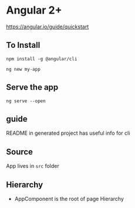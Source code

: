 # Angular 2+

https://angular.io/guide/quickstart

## To Install

`npm install -g @angular/cli`

`ng new my-app`

## Serve the app

`ng serve --open`


## guide
README in generated project has useful info for cli


## Source
App lives in `src` folder


## Hierarchy
* AppComponent is the root of page Hierarchy
